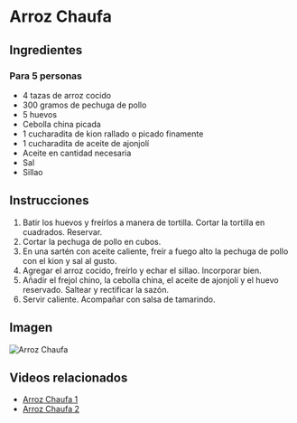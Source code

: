 # Arroz Chaufa

## Ingredientes

### Para 5 personas
- 4 tazas de arroz cocido  
- 300 gramos de pechuga de pollo  
- 5 huevos  
- Cebolla china picada  
- 1 cucharadita de kion rallado o picado finamente  
- 1 cucharadita de aceite de ajonjolí  
- Aceite en cantidad necesaria  
- Sal  
- Sillao  

## Instrucciones

1. Batir los huevos y freírlos a manera de tortilla. Cortar la tortilla en cuadrados. Reservar.  
2. Cortar la pechuga de pollo en cubos.  
3. En una sartén con aceite caliente, freír a fuego alto la pechuga de pollo con el kion y sal al gusto.  
4. Agregar el arroz cocido, freírlo y echar el sillao. Incorporar bien.  
5. Añadir el frejol chino, la cebolla china, el aceite de ajonjolí y el huevo reservado. Saltear y rectificar la sazón.  
6. Servir caliente. Acompañar con salsa de tamarindo.  

## Imagen

![Arroz Chaufa](https://www.paulinacocina.net/wp-content/uploads/2021/12/arroz-chaufa-peruano-receta.jpg)

## Videos relacionados

- [Arroz Chaufa 1](https://www.youtube.com/watch?v=sFbtifPPQCY)  
- [Arroz Chaufa 2](https://www.youtube.com/watch?v=tf34QAHiono)

</html>
